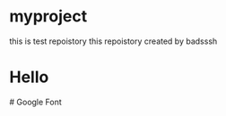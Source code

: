 # myproject
this is test repoistory
this repoistory created by badsssh
<h1>Hello</h1>
# Google Font
